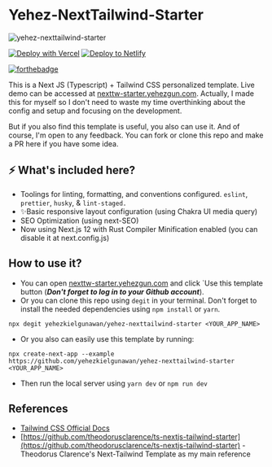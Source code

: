 # Yehez-NextTailwind-Starter

![yehez-nexttailwind-starter](https://socialify.git.ci/yehezkielgunawan/yehez-nexttailwind-starter/image?description=1&font=Inter&logo=https%3A%2F%2Fassets.vercel.com%2Fimage%2Fupload%2Fv1607554385%2Frepositories%2Fnext-js%2Fnext-logo.png&owner=1&pattern=Formal%20Invitation&theme=Dark)

[![Deploy with Vercel](https://vercel.com/button)](https://vercel.com/import/git?s=https://github.com/yehezkielgunawan/yehez-nexttailwind-starter) [![Deploy to Netlify](https://www.netlify.com/img/deploy/button.svg)](https://app.netlify.com/start/deploy?repository=https://github.com/yehezkielgunawan/yehez-nexttailwind-starter)

[![forthebadge](https://res.cloudinary.com/yehez/image/upload/v1635325228/made-by-typescript_mz1tue.svg)](https://forthebadge.com)

This is a Next JS (Typescript) + Tailwind CSS personalized template. Live demo can be accessed at [nexttw-starter.yehezgun.com](https://nexttw-starter.yehezgun.com/). Actually, I made this for myself so I don't need to waste my time overthinking about the config and setup and focusing on the development.

But if you also find this template is useful, you also can use it. And of course, I'm open to any feedback. You can fork or clone this repo and make a PR here if you have some idea.

## ⚡ What's included here?

- Toolings for linting, formatting, and conventions configured.
  `eslint`, `prettier`, `husky`, & `lint-staged.`
- ✨Basic responsive layout configuration (using Chakra UI media query)
- SEO Optimization (using next-SEO)
- Now using Next.js 12 with Rust Compiler Minification enabled (you can disable it at next.config.js)

## How to use it?

- You can open [nexttw-starter.yehezgun.com](https://nexttw-starter.yehezgun.com) and click `Use this template button (**_Don't forget to log in to your Github account_**).
- Or you can clone this repo using `degit` in your terminal. Don't forget to install the needed dependencies using `npm install` or `yarn`.

```
npx degit yehezkielgunawan/yehez-nexttailwind-starter <YOUR_APP_NAME>
```

- Or you also can easily use this template by running:

```
npx create-next-app --example https://github.com/yehezkielgunawan/yehez-nexttailwind-starter <YOUR_APP_NAME>
```

- Then run the local server using `yarn dev` or `npm run dev`

## References

- [Tailwind CSS Official Docs](https://tailwindcss.com/)
- [https://github.com/theodorusclarence/ts-nextjs-tailwind-starter](https://github.com/theodorusclarence/ts-nextjs-tailwind-starter) - Theodorus Clarence's Next-Tailwind Template as my main reference
